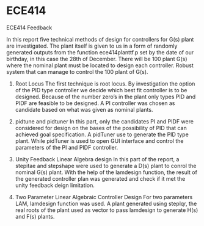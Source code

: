 # ECE414
ECE414 Feedback 

In this report five technical methods of design for controllers for G(s) plant are investigated. The plant itself is given to us in a form of randomly generated outputs from the function ece414planttf.p  set by the date of our birthday, in this case the 28th of December. There will be 100 plant G(s) where the nominal plant must be located to design each controller. Robust system that can manage to control the 100 plant of G(s).

1. Root Locus
The first technique is root locus. By investigation the option of the PID type controller we decide which best fit controller is to be designed. Because of the number zero’s in the plant only types PID and PIDF are feasible to be designed. A PI controller was chosen as candidate based on what was given as nominal plants.

2. pidtune and pidtuner
In this part, only the candidates PI and PIDF were considered for design on the bases of the possibility of PID that can achieved goal specification. A pidTuner use to generate the PID type plant. While pidTuner is used to open GUI interface and control the parameters of the PI and PIDF controller.

3. Unity Feedback Linear Algebra design
In this part of the report, a stepitae and stepshape were used to generate a D(s) plant to conrol the nominal G(s) plant. With the help of the lamdesign function, the result of the generated controller plan was generated and check if it met the unity feedback deign limitation.

4. Two Parameter Linear Algebraic Controller Design
For two parameters LAM, lamdesign function was used. A plant generated using steplqr, the real roots of  the plant used as vector to pass  lamdesign to generate H(s) and F(s) plants.
